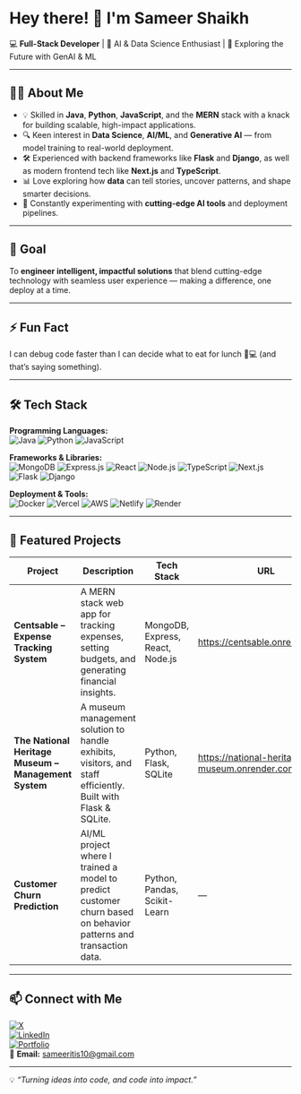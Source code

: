 # Hey there! 👋 I'm Sameer Shaikh

💻 **Full-Stack Developer** | 🤖 AI & Data Science Enthusiast | 🚀 Exploring the Future with GenAI & ML  

---

## 🧑‍💻 About Me  
- 💡 Skilled in **Java**, **Python**, **JavaScript**, and the **MERN** stack with a knack for building scalable, high-impact applications.  
- 🔍 Keen interest in **Data Science**, **AI/ML**, and **Generative AI** — from model training to real-world deployment.  
- 🛠 Experienced with backend frameworks like **Flask** and **Django**, as well as modern frontend tech like **Next.js** and **TypeScript**.  
- 📊 Love exploring how **data** can tell stories, uncover patterns, and shape smarter decisions.  
- 🌱 Constantly experimenting with **cutting-edge AI tools** and deployment pipelines.  

---

## 🎯 Goal  
To **engineer intelligent, impactful solutions** that blend cutting-edge technology with seamless user experience — making a difference, one deploy at a time.

---

## ⚡ Fun Fact  
I can debug code faster than I can decide what to eat for lunch 🍔💻 (and that’s saying something).

---

## 🛠️ Tech Stack

**Programming Languages:**  
![Java](https://img.shields.io/badge/Java-%23ED8B00.svg?style=for-the-badge&logo=openjdk&logoColor=white)
![Python](https://img.shields.io/badge/Python-3776AB.svg?style=for-the-badge&logo=python&logoColor=white)
![JavaScript](https://img.shields.io/badge/JavaScript-%23F7DF1E.svg?style=for-the-badge&logo=javascript&logoColor=black)

**Frameworks & Libraries:**  
![MongoDB](https://img.shields.io/badge/MongoDB-47A248.svg?style=for-the-badge&logo=mongodb&logoColor=white)
![Express.js](https://img.shields.io/badge/Express.js-000000.svg?style=for-the-badge&logo=express&logoColor=white)
![React](https://img.shields.io/badge/React-20232A.svg?style=for-the-badge&logo=react&logoColor=61DAFB)
![Node.js](https://img.shields.io/badge/Node.js-339933.svg?style=for-the-badge&logo=nodedotjs&logoColor=white)
![TypeScript](https://img.shields.io/badge/TypeScript-3178C6.svg?style=for-the-badge&logo=typescript&logoColor=white)
![Next.js](https://img.shields.io/badge/Next.js-000000.svg?style=for-the-badge&logo=nextdotjs&logoColor=white)
![Flask](https://img.shields.io/badge/Flask-000000.svg?style=for-the-badge&logo=flask&logoColor=white)
![Django](https://img.shields.io/badge/Django-092E20.svg?style=for-the-badge&logo=django&logoColor=white)

**Deployment & Tools:**  
![Docker](https://img.shields.io/badge/Docker-2496ED.svg?style=for-the-badge&logo=docker&logoColor=white)
![Vercel](https://img.shields.io/badge/Vercel-000000.svg?style=for-the-badge&logo=vercel&logoColor=white)
![AWS](https://img.shields.io/badge/AWS-FF9900.svg?style=for-the-badge&logo=amazonaws&logoColor=white)
![Netlify](https://img.shields.io/badge/Netlify-00C7B7.svg?style=for-the-badge&logo=netlify&logoColor=white)
![Render](https://img.shields.io/badge/Render-46E3B7.svg?style=for-the-badge&logo=render&logoColor=white)

---

## 📌 Featured Projects

| Project | Description | Tech Stack | URL |
|---------|-------------|------------|-----|
| **Centsable – Expense Tracking System** | A MERN stack web app for tracking expenses, setting budgets, and generating financial insights. | MongoDB, Express, React, Node.js | https://centsable.onrender.com/ |
| **The National Heritage Museum – Management System** | A museum management solution to handle exhibits, visitors, and staff efficiently. Built with Flask & SQLite. | Python, Flask, SQLite | https://national-heritage-museum.onrender.com/ |
| **Customer Churn Prediction** | AI/ML project where I trained a model to predict customer churn based on behavior patterns and transaction data. | Python, Pandas, Scikit-Learn | — |

---

## 📫 Connect with Me  
[![X](https://img.shields.io/badge/Twitter%20(X)-000000.svg?style=for-the-badge&logo=x&logoColor=white)](YOUR_X_URL)  
[![LinkedIn](https://img.shields.io/badge/LinkedIn-0A66C2.svg?style=for-the-badge&logo=linkedin&logoColor=white)](https://www.linkedin.com/in/sameer-shaikh-950542213/)  
[![Portfolio](https://img.shields.io/badge/Portfolio-000000.svg?style=for-the-badge&logo=About.me&logoColor=white)](YOUR_PORTFOLIO_URL)  
📩 **Email:** sameeritis10@gmail.com  

---

💡 _“Turning ideas into code, and code into impact.”_

